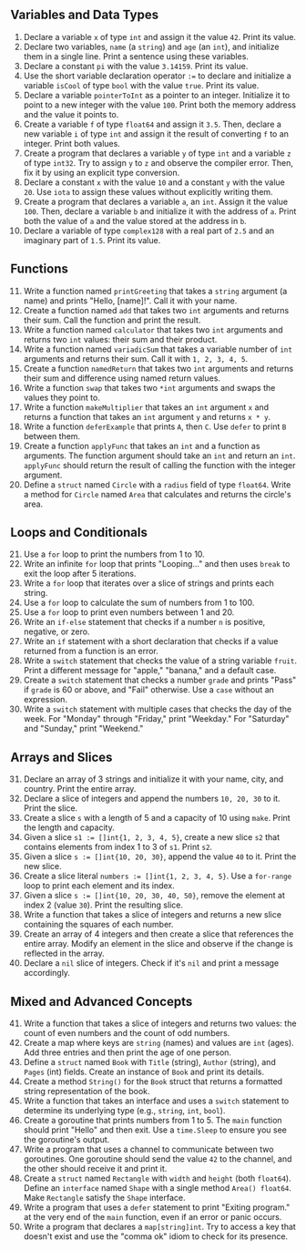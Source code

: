 ## Variables and Data Types

1.  Declare a variable `x` of type `int` and assign it the value `42`. Print its value.
2.  Declare two variables, `name` (a `string`) and `age` (an `int`), and initialize them in a single line. Print a sentence using these variables.
3.  Declare a constant `pi` with the value `3.14159`. Print its value.
4.  Use the short variable declaration operator `:=` to declare and initialize a variable `isCool` of type `bool` with the value `true`. Print its value.
5.  Declare a variable `pointerToInt` as a pointer to an integer. Initialize it to point to a new integer with the value `100`. Print both the memory address and the value it points to.
6.  Create a variable `f` of type `float64` and assign it `3.5`. Then, declare a new variable `i` of type `int` and assign it the result of converting `f` to an integer. Print both values.
7.  Create a program that declares a variable `y` of type `int` and a variable `z` of type `int32`. Try to assign `y` to `z` and observe the compiler error. Then, fix it by using an explicit type conversion.
8.  Declare a constant `x` with the value `10` and a constant `y` with the value `20`. Use `iota` to assign these values without explicitly writing them.
9.  Create a program that declares a variable `a`, an `int`. Assign it the value `100`. Then, declare a variable `b` and initialize it with the address of `a`. Print both the value of `a` and the value stored at the address in `b`.
10. Declare a variable of type `complex128` with a real part of `2.5` and an imaginary part of `1.5`. Print its value.

## Functions

11. Write a function named `printGreeting` that takes a `string` argument (a name) and prints "Hello, [name]!". Call it with your name.
12. Create a function named `add` that takes two `int` arguments and returns their sum. Call the function and print the result.
13. Write a function named `calculator` that takes two `int` arguments and returns two `int` values: their sum and their product.
14. Write a function named `variadicSum` that takes a variable number of `int` arguments and returns their sum. Call it with `1, 2, 3, 4, 5`.
15. Create a function `namedReturn` that takes two `int` arguments and returns their sum and difference using named return values.
16. Write a function `swap` that takes two `*int` arguments and swaps the values they point to.
17. Write a function `makeMultiplier` that takes an `int` argument `x` and returns a function that takes an `int` argument `y` and returns `x * y`.
18. Write a function `deferExample` that prints `A`, then `C`. Use `defer` to print `B` between them.
19. Create a function `applyFunc` that takes an `int` and a function as arguments. The function argument should take an `int` and return an `int`. `applyFunc` should return the result of calling the function with the integer argument.
20. Define a `struct` named `Circle` with a `radius` field of type `float64`. Write a method for `Circle` named `Area` that calculates and returns the circle's area.

## Loops and Conditionals

21. Use a `for` loop to print the numbers from 1 to 10.
22. Write an infinite `for` loop that prints "Looping..." and then uses `break` to exit the loop after 5 iterations.
23. Write a `for` loop that iterates over a slice of strings and prints each string.
24. Use a `for` loop to calculate the sum of numbers from 1 to 100.
25. Use a `for` loop to print even numbers between 1 and 20.
26. Write an `if-else` statement that checks if a number `n` is positive, negative, or zero.
27. Write an `if` statement with a short declaration that checks if a value returned from a function is an error.
28. Write a `switch` statement that checks the value of a string variable `fruit`. Print a different message for "apple," "banana," and a default case.
29. Create a `switch` statement that checks a number `grade` and prints "Pass" if `grade` is 60 or above, and "Fail" otherwise. Use a `case` without an expression.
30. Write a `switch` statement with multiple cases that checks the day of the week. For "Monday" through "Friday," print "Weekday." For "Saturday" and "Sunday," print "Weekend."

## Arrays and Slices

31. Declare an array of 3 strings and initialize it with your name, city, and country. Print the entire array.
32. Declare a slice of integers and append the numbers `10, 20, 30` to it. Print the slice.
33. Create a slice `s` with a length of 5 and a capacity of 10 using `make`. Print the length and capacity.
34. Given a slice `s1 := []int{1, 2, 3, 4, 5}`, create a new slice `s2` that contains elements from index 1 to 3 of `s1`. Print `s2`.
35. Given a slice `s := []int{10, 20, 30}`, append the value `40` to it. Print the new slice.
36. Create a slice literal `numbers := []int{1, 2, 3, 4, 5}`. Use a `for-range` loop to print each element and its index.
37. Given a slice `s := []int{10, 20, 30, 40, 50}`, remove the element at index 2 (value `30`). Print the resulting slice.
38. Write a function that takes a slice of integers and returns a new slice containing the squares of each number.
39. Create an array of 4 integers and then create a slice that references the entire array. Modify an element in the slice and observe if the change is reflected in the array.
40. Declare a `nil` slice of integers. Check if it's `nil` and print a message accordingly.

## Mixed and Advanced Concepts

41. Write a function that takes a slice of integers and returns two values: the count of even numbers and the count of odd numbers.
42. Create a map where keys are `string` (names) and values are `int` (ages). Add three entries and then print the age of one person.
43. Define a `struct` named `Book` with `Title` (string), `Author` (string), and `Pages` (int) fields. Create an instance of `Book` and print its details.
44. Create a method `String()` for the `Book` struct that returns a formatted string representation of the book.
45. Write a function that takes an interface and uses a `switch` statement to determine its underlying type (e.g., `string`, `int`, `bool`).
46. Create a goroutine that prints numbers from 1 to 5. The `main` function should print "Hello" and then exit. Use a `time.Sleep` to ensure you see the goroutine's output.
47. Write a program that uses a channel to communicate between two goroutines. One goroutine should send the value `42` to the channel, and the other should receive it and print it.
48. Create a `struct` named `Rectangle` with `width` and `height` (both `float64`). Define an `interface` named `Shape` with a single method `Area() float64`. Make `Rectangle` satisfy the `Shape` interface.
49. Write a program that uses a `defer` statement to print "Exiting program." at the very end of the `main` function, even if an error or panic occurs.
50. Write a program that declares a `map[string]int`. Try to access a key that doesn't exist and use the "comma ok" idiom to check for its presence.